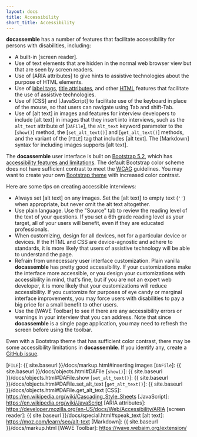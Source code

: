 ```yaml
---
layout: docs
title: Accessibility
short_title: Accessibility
---
```


**docassemble** has a number of features that facilitate accessibility
for persons with disabilities, including:

* A built-in [screen reader].
* Use of text elements that are hidden in the normal web browser view
  but that are seen by screen readers.
* Use of [ARIA attributes] to give hints to assistive technologies
  about the purpose of HTML elements.
* Use of [label tags], [title attributes], and other [HTML] features
  that facilitate the use of assistive technologies.
* Use of [CSS] and [JavaScript] to facilitate use of the keyboard in
  place of the mouse, so that users can navigate using Tab and
  shift-Tab.
* Use of [alt text] in images and features for interview developers to
  include [alt text] in images that they insert into interviews, such
  as the `alt_text` attribute of [`DAFile`], the `alt_text` keyword
  parameter to the [`show()`] method, the [`set_alt_text()`] and
  [`get_alt_text()`] methods, and the variant of the [`FILE`]
  tag that includes [alt text].  The [Markdown] syntax for including
  images supports [alt text].

The **docassemble** user interface is built on [Bootstrap 5.2], which
has [accessibility features and limitations].  The default Bootstrap
color scheme does not have sufficient contrast to meet the [WCAG]
guidelines.  You may want to create your own [Bootstrap theme] with
increased color contrast.

Here are some tips on creating accessible interviews:

* Always set [alt text] on any images.  Set the [alt text] to empty
  text (`''`) when appropriate, but never omit the alt text altogether.
* Use plain language.  Use the "Source" tab to review the reading
  level of the text of your questions.  If you set a 6th grade reading
  level as your target, all of your users will benefit, even if they
  are educated professionals.
* When customizing, design for all devices, not for a particular
  device or devices.  If the HTML and CSS are device-agnostic and
  adhere to standards, it is more likely that users of assistive
  technology will be able to understand the page.
* Refrain from unnecessary user interface customization.  Plain
  vanilla **docassemble** has pretty good accessibility.  If your
  customizations make the interface more accessible, or you design
  your customizations with accessibility in mind, that's fine, but if
  you are not an expert web developer, it is more likely that your
  customizations will reduce accessibility.  If you customize for
  purposes of eye candy or marginal interface improvements, you may
  force users with disabilities to pay a big price for a small benefit
  to other users.
* Use the [WAVE Toolbar] to see if there are any accessibility errors
  or warnings in your interview that you can address.  Note that since
  **docassemble** is a single page application, you may need to
  refresh the screen before using the toolbar.
  
Even with a Bootstrap theme that has sufficient color contrast, there
may be some accessibility limitations in **docassemble**.  If you
identify any, create a [GitHub issue].

[GitHub issue]: https://github.com/jhpyle/docassemble/issues
[Bootstrap theme]: https://bootstrap.build/app 
[WCAG]: https://www.w3.org/WAI/standards-guidelines/wcag/
[Bootstrap 5.2]: https://getbootstrap.com/docs/5.2/getting-started/introduction/
[accessibility features and limitations]: https://getbootstrap.com/docs/5.2/getting-started/accessibility/
[HTML]: https://en.wikipedia.org/wiki/HTML
[label tags]: https://www.w3schools.com/tags/tag_label.asp
[title attributes]: https://www.w3schools.com/tags/att_title.asp
[`FILE`]: {{ site.baseurl }}/docs/markup.html#inserting images
[`DAFile`]: {{ site.baseurl }}/docs/objects.html#DAFile
[`show()`]: {{ site.baseurl }}/docs/objects.html#DAFile.show
[`set_alt_text()`]: {{ site.baseurl }}/docs/objects.html#DAFile.set_alt_text
[`get_alt_text()`]: {{ site.baseurl }}/docs/objects.html#DAFile.get_alt_text
[CSS]: https://en.wikipedia.org/wiki/Cascading_Style_Sheets
[JavaScript]: https://en.wikipedia.org/wiki/JavaScript
[ARIA attributes]: https://developer.mozilla.org/en-US/docs/Web/Accessibility/ARIA
[screen reader]: {{ site.baseurl }}/docs/special.html#speak_text
[alt text]: https://moz.com/learn/seo/alt-text
[Markdown]: {{ site.baseurl }}/docs/markup.html
[WAVE Toolbar]: https://wave.webaim.org/extension/
